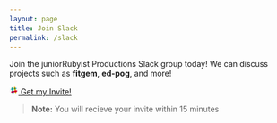 ```yaml
---
layout: page
title: Join Slack
permalink: /slack
---
```


Join the juniorRubyist Productions Slack group today! We can discuss projects such as __fitgem__, __ed-pog__, and more!

<a class="typeform-share button" href="https://geis28.typeform.com/to/AN3F39" data-mode="2" target="_blank"><img src="/assets/Slack.png" /> Get my Invite!</a>
<script>(function(){var qs,js,q,s,d=document,gi=d.getElementById,ce=d.createElement,gt=d.getElementsByTagName,id='typef_orm',b='https://s3-eu-west-1.amazonaws.com/share.typeform.com/';if(!gi.call(d,id)){js=ce.call(d,'script');js.id=id;js.src=b+'share.js';q=gt.call(d,'script')[0];q.parentNode.insertBefore(js,q)}id=id+'_';if(!gi.call(d,id)){qs=ce.call(d,'link');qs.rel='stylesheet';qs.id=id;qs.href=b+'share-button.css';s=gt.call(d,'head')[0];s.appendChild(qs,s)}})()</script>

> **Note:**
> You will recieve your invite within 15 minutes
